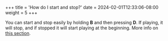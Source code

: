 +++
title = 'How do I start and stop?'
date = 2024-02-01T12:33:06-08:00
weight = 5
+++

You can start and stop easily by holding **B** and then pressing **D**. If playing, it will stop, and if stopped it will start playing at the beginning. More info on [this section](#startstop).